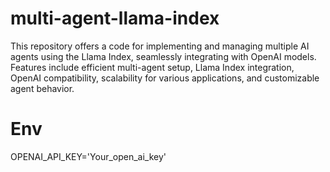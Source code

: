 # multi-agent-llama-index
This repository offers a code for implementing and managing multiple AI agents using the Llama Index, seamlessly integrating with OpenAI models. Features include efficient multi-agent setup, Llama Index integration, OpenAI compatibility, scalability for various applications, and customizable agent behavior.

# Env
OPENAI_API_KEY='Your_open_ai_key'
